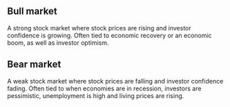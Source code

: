 ## Bull market

A strong stock market where stock prices are rising and investor confidence is growing. Often tied to economic recovery or an economic boom, as well as investor optimism.

## Bear market

A weak stock market where stock prices are falling and investor confidence fading. Often tied to when economies are in recession, investors are pessimistic, unemployment is high and living prices are rising.
